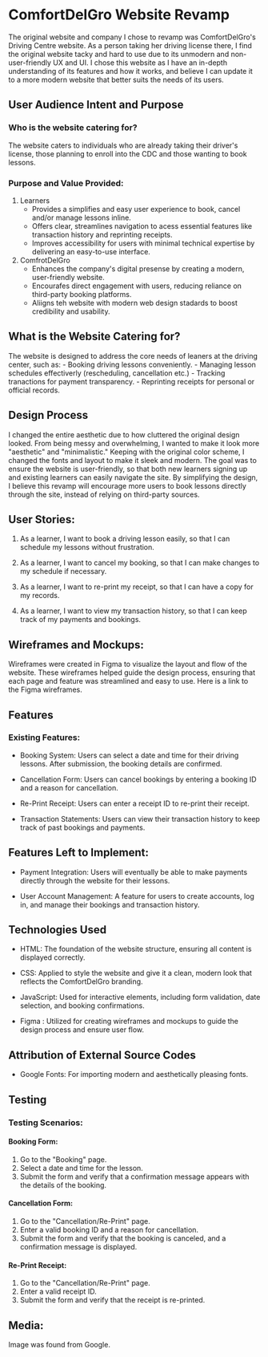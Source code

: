 # ComfortDelGro Website Revamp
The original website and company I chose to revamp was ComfortDelGro's Driving Centre website. As a person taking her driving license there, I find the original website tacky and hard to use due to its unmodern and non-user-friendly UX and UI. I chose this website as I have an in-depth understanding of its features and how it works, and believe I can update it to a more modern website that better suits the needs of its users.

## User Audience Intent and Purpose
### Who is the website catering for?
The website caters to individuals who are already taking their driver's license, those planning to enroll into the CDC and those wanting to book lessons.

### Purpose and Value Provided:
1. Learners
    * Provides a simplifies and easy user experience to book, cancel and/or manage lessons inline.
    * Offers clear, streamlines navigation to acess essential features like transaction history and reprinting receipts.
    * Improves accessibility for users with minimal technical expertise by delivering an easy-to-use interface.
2. ComfrotDelGro
    * Enhances the company's digital presense by creating a modern, user-friendly website.
    * Encourafes direct engagement with users, reducing reliance on third-party booking platforms.
    * Aliigns teh website with modern web design stadards to boost credibility and usability.

## What is the Website Catering for?
The website is designed to address the core needs of leaners at the driving center, such as:
    - Booking driving lessons conveniently.
    - Managing lesson schedules effectiverly (rescheduling, cancellation etc.)
    - Tracking tranactions for payment transparency.
    - Reprinting receipts for personal or official records.

## Design Process
I changed the entire aesthetic due to how cluttered the original design looked. From being messy and overwhelming, I wanted to make it look more "aesthetic" and "minimalistic." Keeping with the original color scheme, I changed the fonts and layout to make it sleek and modern. The goal was to ensure the website is user-friendly, so that both new learners signing up and existing learners can easily navigate the site. By simplifying the design, I believe this revamp will encourage more users to book lessons directly through the site, instead of relying on third-party sources.

## User Stories:
1. As a learner, I want to book a driving lesson easily, so that I can schedule my lessons without frustration.

2. As a learner, I want to cancel my booking, so that I can make changes to my schedule if necessary.

3. As a learner, I want to re-print my receipt, so that I can have a copy for my records.

4. As a learner, I want to view my transaction history, so that I can keep track of my payments and bookings.

## Wireframes and Mockups:
Wireframes were created in Figma to visualize the layout and flow of the website. These wireframes helped guide the design process, ensuring that each page and feature was streamlined and easy to use. Here is a link to the Figma wireframes.

## Features
### Existing Features:

* Booking System: Users can select a date and time for their driving lessons. After submission, the booking details are confirmed.

* Cancellation Form: Users can cancel bookings by entering a booking ID and a reason for cancellation.

* Re-Print Receipt: Users can enter a receipt ID to re-print their receipt.

* Transaction Statements: Users can view their transaction history to keep track of past bookings and payments.

## Features Left to Implement:
* Payment Integration: Users will eventually be able to make payments directly through the website for their lessons.

* User Account Management: A feature for users to create accounts, log in, and manage their bookings and transaction history.

## Technologies Used
* HTML: The foundation of the website structure, ensuring all content is displayed correctly.

* CSS: Applied to style the website and give it a clean, modern look that reflects the ComfortDelGro branding.

* JavaScript: Used for interactive elements, including form validation, date selection, and booking confirmations.

* Figma : Utilized for creating wireframes and mockups to guide the design process and ensure user flow.

## Attribution of External Source Codes
* Google Fonts: For importing modern and aesthetically pleasing fonts.

## Testing
### Testing Scenarios:
#### Booking Form:
1. Go to the "Booking" page.
2. Select a date and time for the lesson.
3. Submit the form and verify that a confirmation message appears with the details of the booking.

#### Cancellation Form:
1. Go to the "Cancellation/Re-Print" page.
2. Enter a valid booking ID and a reason for cancellation.
3. Submit the form and verify that the booking is canceled, and a confirmation message is displayed.

#### Re-Print Receipt:
1. Go to the "Cancellation/Re-Print" page.
2. Enter a valid receipt ID.
3. Submit the form and verify that the receipt is re-printed.

## Media:
Image was found from Google.